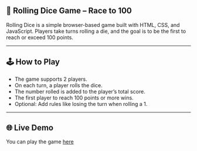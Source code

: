 ## 🎲 Rolling Dice Game – Race to 100

Rolling Dice is a simple browser-based game built with HTML, CSS, and JavaScript. Players take turns rolling a die, and the goal is to be the first to reach or exceed 100 points.

---

## 🕹️ How to Play

- The game supports 2 players.
- On each turn, a player rolls the dice.
- The number rolled is added to the player’s total score.
- The first player to reach 100 points or more wins.
- Optional: Add rules like losing the turn when rolling a 1.

---

## 🌐 Live Demo

You can play the game [here](https://rouhi438.github.io/GameProjects/RollingDice)
